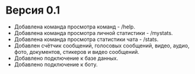 # Версия 0.1

* Добавлена команда просмотра команд - /help.
* Добавлена команда просмотра личной статистики - /mystats.
* Добавлена команда просмотра статистики чата - /stats.
* Добавлен счётчик сообщений, голосовых сообщений, видео, аудио, фото, документов, стикеров и видео сообщений.
* Добавлено подключение к базе данных.
* Добавлено подключение к боту.